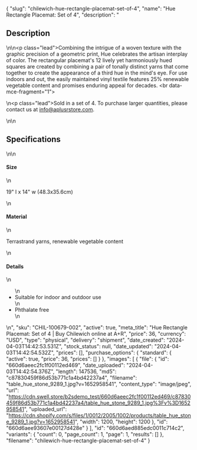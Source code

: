 {
  "slug": "chilewich-hue-rectangle-placemat-set-of-4",
  "name": "Hue Rectangle Placemat: Set of 4",
  "description": "<h2>Description</h2>\n<!-- split -->\n<p class=\"lead\">Combining the intrigue of a woven texture with the graphic precision of a geometric print, Hue celebrates the artisan interplay of color. The rectangular placemat's 12 lively yet harmoniously hued squares are created by combining a pair of tonally distinct yarns that come together to create the appearance of a third hue in the mind's eye. For use indoors and out, the easily maintained vinyl textile features 25% renewable vegetable content and promises enduring appeal for decades. <br data-mce-fragment=\"1\"></p>\n<p class=\"lead\">Sold in a set of 4. To purchase larger quantities, please contact us at info@aplusrstore.com.</p>\n<!-- split -->\n<h2>Specifications</h2>\n<!-- split -->\n<h4>Size</h4>\n<p>19\" l x 14\" w (48.3x35.6cm)</p>\n<h4>Material</h4>\n<p>Terrastrand yarns, renewable vegetable content</p>\n<h4>Details</h4>\n<ul>\n<li>Suitable for indoor and outdoor use</li>\n<li>Phthalate free</li>\n</ul>\n<quillbot-extension-portal></quillbot-extension-portal>",
  "sku": "CHIL-100679-002",
  "active": true,
  "meta_title": "Hue Rectangle Placemat: Set of 4 | Buy Chilewich online at A+R",
  "price": 36,
  "currency": "USD",
  "type": "physical",
  "delivery": "shipment",
  "date_created": "2024-04-03T14:42:53.531Z",
  "stock_status": null,
  "date_updated": "2024-04-03T14:42:54.532Z",
  "prices": [],
  "purchase_options": {
    "standard": {
      "active": true,
      "price": 36,
      "prices": []
    }
  },
  "images": [
    {
      "file": {
        "id": "660d6aeec2fc1f00112ed469",
        "date_uploaded": "2024-04-03T14:42:54.376Z",
        "length": 147536,
        "md5": "c87830459f86d53b771c1a4bd42237a4",
        "filename": "table_hue_stone_9289_1.jpg?v=1652958541",
        "content_type": "image/jpeg",
        "url": "https://cdn.swell.store/b2sdemo_test/660d6aeec2fc1f00112ed469/c87830459f86d53b771c1a4bd42237a4/table_hue_stone_9289_1.jpg%3Fv%3D1652958541",
        "uploaded_url": "https://cdn.shopify.com/s/files/1/0012/2005/1002/products/table_hue_stone_9289_1.jpg?v=1652958541",
        "width": 1200,
        "height": 1200
      },
      "id": "660d6aee93607e00127d428e"
    }
  ],
  "id": "660d6aed885edc0011c714c2",
  "variants": {
    "count": 0,
    "page_count": 1,
    "page": 1,
    "results": []
  },
  "filename": "chilewich-hue-rectangle-placemat-set-of-4"
}